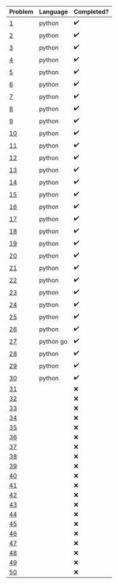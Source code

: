 
Problem | Language | Completed?
-- | -- | --
[1](https://projecteuler.net/problem=1) |  python | :heavy_check_mark:
[2](https://projecteuler.net/problem=2) |  python | :heavy_check_mark:
[3](https://projecteuler.net/problem=3) |  python | :heavy_check_mark:
[4](https://projecteuler.net/problem=4) |  python | :heavy_check_mark:
[5](https://projecteuler.net/problem=5) |  python | :heavy_check_mark:
[6](https://projecteuler.net/problem=6) |  python | :heavy_check_mark:
[7](https://projecteuler.net/problem=7) |  python | :heavy_check_mark:
[8](https://projecteuler.net/problem=8) |  python | :heavy_check_mark:
[9](https://projecteuler.net/problem=9) |  python | :heavy_check_mark:
[10](https://projecteuler.net/problem=10) |  python | :heavy_check_mark:
[11](https://projecteuler.net/problem=11) |  python | :heavy_check_mark:
[12](https://projecteuler.net/problem=12) |  python | :heavy_check_mark:
[13](https://projecteuler.net/problem=13) |  python | :heavy_check_mark:
[14](https://projecteuler.net/problem=14) |  python | :heavy_check_mark:
[15](https://projecteuler.net/problem=15) |  python | :heavy_check_mark:
[16](https://projecteuler.net/problem=16) |  python | :heavy_check_mark:
[17](https://projecteuler.net/problem=17) |  python | :heavy_check_mark:
[18](https://projecteuler.net/problem=18) |  python | :heavy_check_mark:
[19](https://projecteuler.net/problem=19) |  python | :heavy_check_mark:
[20](https://projecteuler.net/problem=20) |  python | :heavy_check_mark:
[21](https://projecteuler.net/problem=21) |  python | :heavy_check_mark:
[22](https://projecteuler.net/problem=22) |  python | :heavy_check_mark:
[23](https://projecteuler.net/problem=23) |  python | :heavy_check_mark:
[24](https://projecteuler.net/problem=24) |  python | :heavy_check_mark:
[25](https://projecteuler.net/problem=25) |  python | :heavy_check_mark:
[26](https://projecteuler.net/problem=26) |  python | :heavy_check_mark:
[27](https://projecteuler.net/problem=27) |  python go | :heavy_check_mark:
[28](https://projecteuler.net/problem=28) |  python | :heavy_check_mark:
[29](https://projecteuler.net/problem=29) |  python | :heavy_check_mark:
[30](https://projecteuler.net/problem=30) |  python | :heavy_check_mark:
[31](https://projecteuler.net/problem=31) |  | :x:
[32](https://projecteuler.net/problem=32) |  | :x:
[33](https://projecteuler.net/problem=33) |  | :x:
[34](https://projecteuler.net/problem=34) |  | :x:
[35](https://projecteuler.net/problem=35) |  | :x:
[36](https://projecteuler.net/problem=36) |  | :x:
[37](https://projecteuler.net/problem=37) |  | :x:
[38](https://projecteuler.net/problem=38) |  | :x:
[39](https://projecteuler.net/problem=39) |  | :x:
[40](https://projecteuler.net/problem=40) |  | :x:
[41](https://projecteuler.net/problem=41) |  | :x:
[42](https://projecteuler.net/problem=42) |  | :x:
[43](https://projecteuler.net/problem=43) |  | :x:
[44](https://projecteuler.net/problem=44) |  | :x:
[45](https://projecteuler.net/problem=45) |  | :x:
[46](https://projecteuler.net/problem=46) |  | :x:
[47](https://projecteuler.net/problem=47) |  | :x:
[48](https://projecteuler.net/problem=48) |  | :x:
[49](https://projecteuler.net/problem=49) |  | :x:
[50](https://projecteuler.net/problem=50) |  | :x: